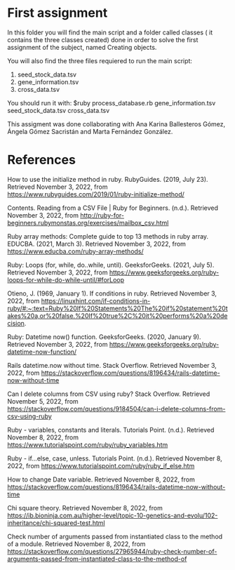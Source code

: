 # First assignment 

In this folder you will find the main script and a folder called classes ( it contains the three classes created) done in order to solve the first assignment of the subject, named Creating objects. 

You will also find the three files requiered to run the main script:

  1. seed_stock_data.tsv
  2. gene_information.tsv
  3. cross_data.tsv

You should run it with:
 $ruby process_database.rb gene_information.tsv seed_stock_data.tsv cross_data.tsv
 
This assigment was done collaborating with Ana Karina Ballesteros Gómez, Ángela Gómez Sacristán and Marta Fernández González. 

# References

How to use the initialize method in ruby. RubyGuides. (2019, July 23). Retrieved November 3, 2022, from https://www.rubyguides.com/2019/01/ruby-initialize-method/

Contents. Reading from a CSV File | Ruby for Beginners. (n.d.). Retrieved November 3, 2022, from http://ruby-for-beginners.rubymonstas.org/exercises/mailbox_csv.html

Ruby array methods: Complete guide to top 13 methods in ruby array. EDUCBA. (2021, March 3). Retrieved November 3, 2022, from https://www.educba.com/ruby-array-methods/

Ruby: Loops (for, while, do..while, until). GeeksforGeeks. (2021, July 5). Retrieved November 3, 2022, from https://www.geeksforgeeks.org/ruby-loops-for-while-do-while-until/#forLoop

Otieno, J. (1969, January 1). If conditions in ruby. Retrieved November 3, 2022, from https://linuxhint.com/if-conditions-in-ruby/#:~:text=Ruby%20If%20Statements%20The%20if%20statement%20takes%20a,or%20false.%20If%20true%2C%20it%20performs%20a%20decision.

Ruby: Datetime now() function. GeeksforGeeks. (2020, January 9). Retrieved November 3, 2022, from https://www.geeksforgeeks.org/ruby-datetime-now-function/

Rails datetime.now without time. Stack Overflow. Retrieved November 3, 2022, from https://stackoverflow.com/questions/8196434/rails-datetime-now-without-time

Can I delete columns from CSV using ruby? Stack Overflow. Retrieved November 5, 2022, from https://stackoverflow.com/questions/9184504/can-i-delete-columns-from-csv-using-ruby

Ruby - variables, constants and literals. Tutorials Point. (n.d.). Retrieved November 8, 2022, from https://www.tutorialspoint.com/ruby/ruby_variables.htm

Ruby - if...else, case, unless. Tutorials Point. (n.d.). Retrieved November 8, 2022, from https://www.tutorialspoint.com/ruby/ruby_if_else.htm

How to change Date variable. Retrieved November 8, 2022, from https://stackoverflow.com/questions/8196434/rails-datetime-now-without-time

Chi square theory. Retrieved November 8, 2022, from https://ib.bioninja.com.au/higher-level/topic-10-genetics-and-evolu/102-inheritance/chi-squared-test.html

Check number of arguments passed from instantiated class to the method of a module. Retrieved November 8, 2022, from https://stackoverflow.com/questions/27965944/ruby-check-number-of-arguments-passed-from-instantiated-class-to-the-method-of
